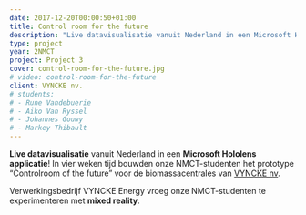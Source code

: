 ```yaml
---
date: 2017-12-20T00:00:50+01:00
title: Control room for the future
description: "Live datavisualisatie vanuit Nederland in een Microsoft Hololens applicatie! In vier weken tijd bouwden onze NMCT-studenten het prototype “Controlroom of the future” voor de biomassacentrales van VYNCKE nv."
type: project
year: 2NMCT
project: Project 3 
cover: control-room-for-the-future.jpg
# video: control-room-for-the-future
client: VYNCKE nv.
# students:
# - Rune Vandebuerie
# - Aiko Van Ryssel
# - Johannes Gouwy
# - Markey Thibault
---
```


**Live datavisualisatie** vanuit Nederland in een **Microsoft Hololens applicatie**! In vier weken tijd bouwden onze NMCT-studenten het prototype “Controlroom of the future” voor de biomassacentrales van <a href="https://www.vyncke.com/" target="_blank">VYNCKE nv</a>.


Verwerkingsbedrijf VYNCKE Energy vroeg onze NMCT-studenten te experimenteren met **mixed reality**.
